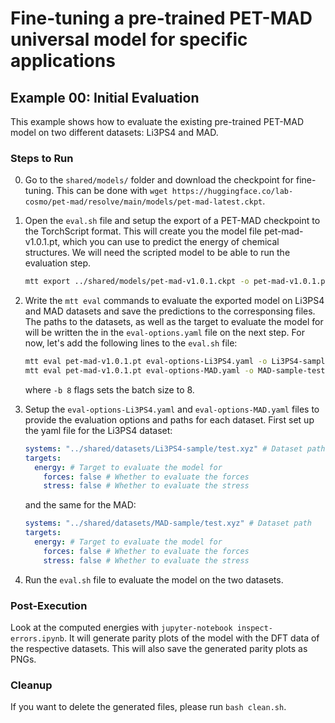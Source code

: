 # Fine-tuning a pre-trained PET-MAD universal model for specific applications

## Example 00: Initial Evaluation

This example shows how to evaluate the existing pre-trained PET-MAD model on two different datasets: Li3PS4 and MAD.

### Steps to Run
0. Go to the `shared/models/` folder and download the checkpoint for fine-tuning. This
   can be done with `wget https://huggingface.co/lab-cosmo/pet-mad/resolve/main/models/pet-mad-latest.ckpt`.

1. Open the `eval.sh` file and setup the export of a PET-MAD checkpoint to the
   TorchScript format. This will create you the model file pet-mad-v1.0.1.pt, 
   which you can use to predict the energy of chemical structures. 
   We will need the scripted model to be able to run the evaluation step.

   ```bash
   mtt export ../shared/models/pet-mad-v1.0.1.ckpt -o pet-mad-v1.0.1.pt
   ```

2. Write the `mtt eval` commands to evaluate the exported model on Li3PS4 and MAD datasets
   and save the predictions to the corresponsing files. The paths to the datasets, as well as the
   target to evaluate the model for will be written the in the `eval-options.yaml` file on the next
   step. For now, let's add the following lines to the `eval.sh` file:

   ```bash
   mtt eval pet-mad-v1.0.1.pt eval-options-Li3PS4.yaml -o Li3PS4-sample-test-predictions.xyz -b 8
   mtt eval pet-mad-v1.0.1.pt eval-options-MAD.yaml -o MAD-sample-test-predictions.xyz -b 8
   ```
   
   where `-b 8` flags sets the batch size to 8.

3. Setup the `eval-options-Li3PS4.yaml` and `eval-options-MAD.yaml` files to provide the evaluation options and paths for each dataset. 
   First set up the yaml file for the Li3PS4 dataset:

   ```yaml
   systems: "../shared/datasets/Li3PS4-sample/test.xyz" # Dataset path
   targets:
     energy: # Target to evaluate the model for
       forces: false # Whether to evaluate the forces
       stress: false # Whether to evaluate the stress
   ```
   and the same for the MAD:

   ```yaml
   systems: "../shared/datasets/MAD-sample/test.xyz" # Dataset path
   targets:
     energy: # Target to evaluate the model for
       forces: false # Whether to evaluate the forces
       stress: false # Whether to evaluate the stress
    ```

4. Run the `eval.sh` file to evaluate the model on the two datasets.


### Post-Execution

Look at the computed energies with `jupyter-notebook inspect-errors.ipynb`. It will generate parity plots of the model with the DFT data of the respective datasets. This will also save the generated parity plots as PNGs.

### Cleanup

If you want to delete the generated files, please run `bash clean.sh`.

